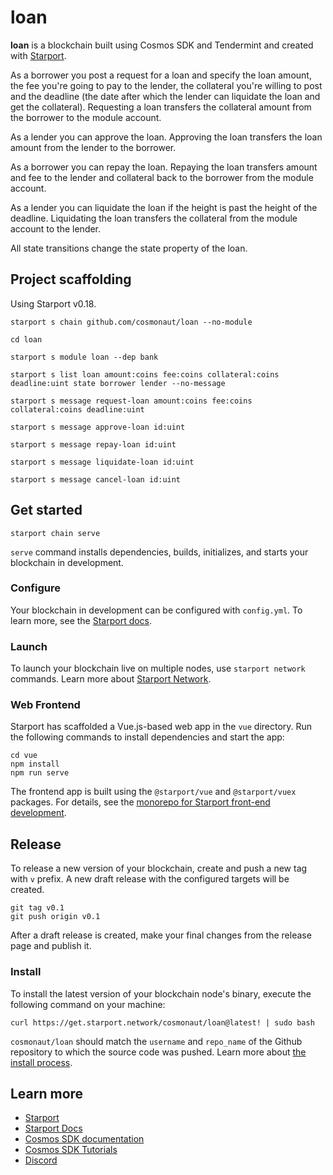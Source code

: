 # loan
**loan** is a blockchain built using Cosmos SDK and Tendermint and created with [Starport](https://github.com/tendermint/starport).

As a borrower you post a request for a loan and specify the loan amount, the fee you're going to pay to the lender, the collateral you're willing to post and the deadline (the date after which the lender can liquidate the loan and get the collateral). Requesting a loan transfers the collateral amount from the borrower to the module account.

As a lender you can approve the loan. Approving the loan transfers the loan amount from the lender to the borrower.

As a borrower you can repay the loan. Repaying the loan transfers amount and fee to the lender and collateral back to the borrower from the module account.

As a lender you can liquidate the loan if the height is past the height of the deadline. Liquidating the loan transfers the collateral from the module account to the lender.

All state transitions change the state property of the loan.

## Project scaffolding

Using Starport v0.18.

```
starport s chain github.com/cosmonaut/loan --no-module

cd loan

starport s module loan --dep bank

starport s list loan amount:coins fee:coins collateral:coins deadline:uint state borrower lender --no-message

starport s message request-loan amount:coins fee:coins collateral:coins deadline:uint

starport s message approve-loan id:uint

starport s message repay-loan id:uint

starport s message liquidate-loan id:uint

starport s message cancel-loan id:uint
```

## Get started

```
starport chain serve
```

`serve` command installs dependencies, builds, initializes, and starts your blockchain in development.

### Configure

Your blockchain in development can be configured with `config.yml`. To learn more, see the [Starport docs](https://docs.starport.network).

### Launch

To launch your blockchain live on multiple nodes, use `starport network` commands. Learn more about [Starport Network](https://github.com/tendermint/spn).

### Web Frontend

Starport has scaffolded a Vue.js-based web app in the `vue` directory. Run the following commands to install dependencies and start the app:

```
cd vue
npm install
npm run serve
```

The frontend app is built using the `@starport/vue` and `@starport/vuex` packages. For details, see the [monorepo for Starport front-end development](https://github.com/tendermint/vue).

## Release
To release a new version of your blockchain, create and push a new tag with `v` prefix. A new draft release with the configured targets will be created.

```
git tag v0.1
git push origin v0.1
```

After a draft release is created, make your final changes from the release page and publish it.

### Install
To install the latest version of your blockchain node's binary, execute the following command on your machine:

```
curl https://get.starport.network/cosmonaut/loan@latest! | sudo bash
```
`cosmonaut/loan` should match the `username` and `repo_name` of the Github repository to which the source code was pushed. Learn more about [the install process](https://github.com/allinbits/starport-installer).

## Learn more

- [Starport](https://github.com/tendermint/starport)
- [Starport Docs](https://docs.starport.network)
- [Cosmos SDK documentation](https://docs.cosmos.network)
- [Cosmos SDK Tutorials](https://tutorials.cosmos.network)
- [Discord](https://discord.gg/cosmosnetwork)
